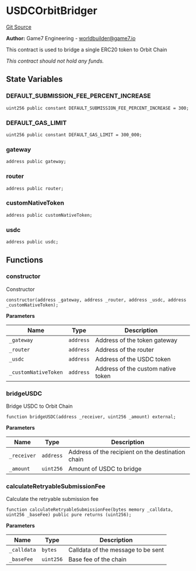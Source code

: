 # USDCOrbitBridger
[Git Source](https://github.com/G7DAO/protocol/blob/ef7b24f4a26e9671edc818362f455c3e2801e1d7/contracts/bridge/USDCOrbitBridger.sol)

**Author:**
Game7 Engineering - worldbuilder@game7.io

This contract is used to bridge a single ERC20 token to Orbit Chain

*This contract should not hold any funds.*


## State Variables
### DEFAULT_SUBMISSION_FEE_PERCENT_INCREASE

```solidity
uint256 public constant DEFAULT_SUBMISSION_FEE_PERCENT_INCREASE = 300;
```


### DEFAULT_GAS_LIMIT

```solidity
uint256 public constant DEFAULT_GAS_LIMIT = 300_000;
```


### gateway

```solidity
address public gateway;
```


### router

```solidity
address public router;
```


### customNativeToken

```solidity
address public customNativeToken;
```


### usdc

```solidity
address public usdc;
```


## Functions
### constructor

Constructor


```solidity
constructor(address _gateway, address _router, address _usdc, address _customNativeToken);
```
**Parameters**

|Name|Type|Description|
|----|----|-----------|
|`_gateway`|`address`|Address of the token gateway|
|`_router`|`address`|Address of the router|
|`_usdc`|`address`|Address of the USDC token|
|`_customNativeToken`|`address`|Address of the custom native token|


### bridgeUSDC

Bridge USDC to Orbit Chain


```solidity
function bridgeUSDC(address _receiver, uint256 _amount) external;
```
**Parameters**

|Name|Type|Description|
|----|----|-----------|
|`_receiver`|`address`|Address of the recipient on the destination chain|
|`_amount`|`uint256`|Amount of USDC to bridge|


### calculateRetryableSubmissionFee

Calculate the retryable submission fee


```solidity
function calculateRetryableSubmissionFee(bytes memory _calldata, uint256 _baseFee) public pure returns (uint256);
```
**Parameters**

|Name|Type|Description|
|----|----|-----------|
|`_calldata`|`bytes`|Calldata of the message to be sent|
|`_baseFee`|`uint256`|Base fee of the chain|


